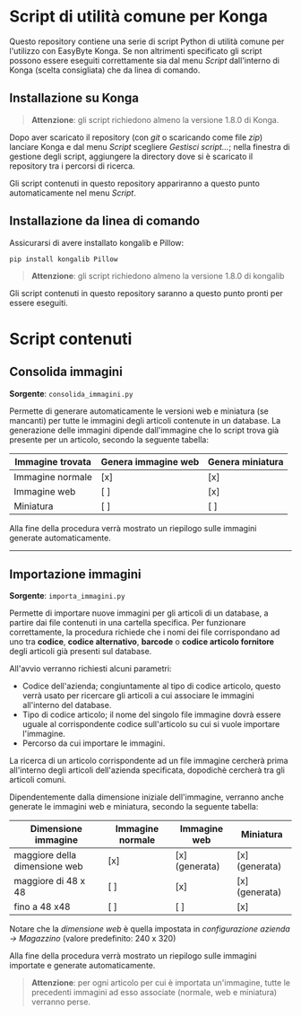 # Script di utilità comune per Konga

Questo repository contiene una serie di script Python di utilità comune per l'utilizzo con EasyByte Konga. Se non altrimenti specificato gli script possono essere eseguiti correttamente sia dal menu *Script* dall'interno di Konga (scelta consigliata) che da linea di comando.


## Installazione su Konga

> **Attenzione**: gli script richiedono almeno la versione 1.8.0 di Konga.

Dopo aver scaricato il repository (con *git* o scaricando come file *zip*) lanciare Konga e dal menu *Script* scegliere *Gestisci script…*; nella finestra di gestione degli script, aggiungere la directory dove si è scaricato il repository tra i percorsi di ricerca.

Gli script contenuti in questo repository appariranno a questo punto automaticamente nel menu *Script*.


## Installazione da linea di comando

Assicurarsi di avere installato kongalib e Pillow:

```
pip install kongalib Pillow
```

> **Attenzione**: gli script richiedono almeno la versione 1.8.0 di kongalib

Gli script contenuti in questo repository saranno a questo punto pronti per essere eseguiti. 


# Script contenuti

## Consolida immagini

**Sorgente**: `consolida_immagini.py`

Permette di generare automaticamente le versioni web e miniatura (se mancanti) per tutte le immagini degli articoli contenute in un database. La generazione delle immagini dipende dall'immagine che lo script trova già presente per un articolo, secondo la seguente tabella:

Immagine trovata | Genera immagine web | Genera miniatura
---------------- | ------------------- | ----------------
Immagine normale | [x] | [x]
Immagine web | [ ] | [x]
Miniatura | [ ] | [ ]

Alla fine della procedura verrà mostrato un riepilogo sulle immagini generate automaticamente.

---

## Importazione immagini

**Sorgente**: `importa_immagini.py`

Permette di importare nuove immagini per gli articoli di un database, a partire dai file contenuti in una cartella specifica. Per funzionare correttamente, la procedura richiede che i nomi dei file corrispondano ad uno tra **codice**,  **codice alternativo**, **barcode** o **codice articolo fornitore** degli articoli già presenti sul database.

All'avvio verranno richiesti alcuni parametri:

* Codice dell'azienda; congiuntamente al tipo di codice articolo, questo verrà usato per ricercare gli articoli a cui associare le immagini all'interno del database.
* Tipo di codice articolo; il nome del singolo file immagine dovrà essere uguale al corrispondente codice sull'articolo su cui si vuole importare l'immagine.
* Percorso da cui importare le immagini.

La ricerca di un articolo corrispondente ad un file immagine cercherà prima all'interno degli articoli dell'azienda specificata, dopodichè cercherà tra gli articoli comuni.

Dipendentemente dalla dimensione iniziale dell'immagine, verranno anche generate le immagini web e miniatura, secondo la seguente tabella:

Dimensione immagine | Immagine normale | Immagine web | Miniatura
------------------- | ---------------- | ------------ | ---------
maggiore della dimensione web | [x] | [x] (generata) | [x] (generata)
maggiore di 48 x 48 | [ ] | [x] | [x] (generata)
fino a 48 x48 | [ ] | [ ] | [x]

Notare che la *dimensione web* è quella impostata in *configurazione azienda -> Magazzino* (valore predefinito: 240 x 320)

Alla fine della procedura verrà mostrato un riepilogo sulle immagini importate e generate automaticamente.

> **Attenzione**: per ogni articolo per cui è importata un'immagine, tutte le precedenti immagini ad esso associate (normale, web e miniatura) verranno perse.
